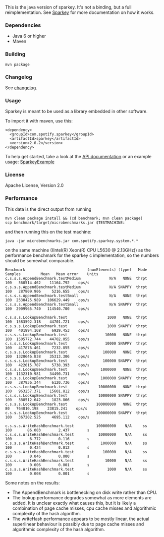 This is the java version of sparkey. It's not a binding, but a full reimplementation.
See [Sparkey](http://github.com/spotify/sparkey) for more documentation on how it works.

### Dependencies

* Java 6 or higher
* Maven

### Building

    mvn package

### Changelog
See [changelog](CHANGELOG.md).

### Usage

Sparkey is meant to be used as a library embedded in other software.

To import it with maven, use this:

    <dependency>
      <groupId>com.spotify.sparkey</groupId>
      <artifactId>sparkey</artifactId>
      <version>2.0.2</version>
    </dependency>

To help get started, take a look at the
[API documentation](http://spotify.github.io/sparkey-java/apidocs/2.0.0-SNAPSHOT/)
or an example usage: [SparkeyExample](src/test/java/com/spotify/sparkey/system/SparkeyExample.java)

### License

Apache License, Version 2.0

### Performance

This data is the direct output from running

    mvn clean package install && (cd benchmark; mvn clean package)
    scp benchmark/target/microbenchmarks.jar $TESTMACHINE:
    
and then running this on the test machine:

    java -jar microbenchmarks.jar com.spotify.sparkey.system.*.*

on the same machine ((Intel(R) Xeon(R) CPU L5630 @ 2.13GHz))
as the performance benchmark for the sparkey c implementation, so the numbers should
be somewhat comparable.

    Benchmark                            (numElements) (type)   Mode   Samples         Mean   Mean error    Units
    c.s.s.s.AppendBenchmark.testMedium             N/A   NONE  thrpt       100   560514.462    11164.792    ops/s
    c.s.s.s.AppendBenchmark.testMedium             N/A SNAPPY  thrpt       100   287809.906     5216.655    ops/s
    c.s.s.s.AppendBenchmark.testSmall              N/A   NONE  thrpt       100  2530425.989   106629.449    ops/s
    c.s.s.s.AppendBenchmark.testSmall              N/A SNAPPY  thrpt       100  2909965.740   114540.700    ops/s
    
    c.s.s.s.LookupBenchmark.test                  1000   NONE  thrpt       100  1583592.318    44701.721    ops/s
    c.s.s.s.LookupBenchmark.test                  1000 SNAPPY  thrpt       100   401894.168     6929.453    ops/s
    c.s.s.s.LookupBenchmark.test                 10000   NONE  thrpt       100  1505772.744    44702.055    ops/s
    c.s.s.s.LookupBenchmark.test                 10000 SNAPPY  thrpt       100   417876.461     7232.855    ops/s
    c.s.s.s.LookupBenchmark.test                100000   NONE  thrpt       100  1328646.838    35313.306    ops/s
    c.s.s.s.LookupBenchmark.test                100000 SNAPPY  thrpt       100   422015.707     5738.393    ops/s
    c.s.s.s.LookupBenchmark.test               1000000   NONE  thrpt       100  1132310.981    34490.731    ops/s
    c.s.s.s.LookupBenchmark.test               1000000 SNAPPY  thrpt       100   387936.344     6120.736    ops/s
    c.s.s.s.LookupBenchmark.test              10000000   NONE  thrpt       100   963257.371    15601.812    ops/s
    c.s.s.s.LookupBenchmark.test              10000000 SNAPPY  thrpt       100   388512.642     1823.866    ops/s
    c.s.s.s.LookupBenchmark.test             100000000   NONE  thrpt        80   764810.198    23815.241    ops/s
    c.s.s.s.LookupBenchmark.test             100000000 SNAPPY  thrpt       100   367202.525     4695.112    ops/s
    
    c.s.s.s.WriteHashBenchmark.test          100000000    N/A     ss       100       86.003        2.437        s
    c.s.s.s.WriteHashBenchmark.test           10000000    N/A     ss       100        6.772        0.116        s
    c.s.s.s.WriteHashBenchmark.test            1000000    N/A     ss       100        0.424        0.012        s
    c.s.s.s.WriteHashBenchmark.test             100000    N/A     ss       100        0.046        0.000        s
    c.s.s.s.WriteHashBenchmark.test              10000    N/A     ss       100        0.006        0.001        s
    c.s.s.s.WriteHashBenchmark.test               1000    N/A     ss       100        0.008        0.001        s

Some notes on the results:
* The AppendBenchmark is bottlenecking on disk write rather than CPU.
* The lookup performance degrades somewhat as more elements are added. It is unclear exactly what causes this,
  but it is likely a combination of page cache misses, cpu cache misses and algorithmic complexity of the hash algorithm.
* The writeHash performance appears to be mostly linear, the actual superlinear behaviour is possibly due to
  page cache misses and algorithmic complexity of the hash algorithm.
